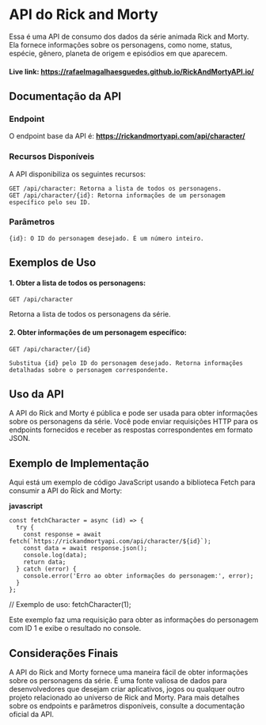 # API do Rick and Morty

Essa é uma API de consumo dos dados da série animada Rick and Morty. Ela fornece informações sobre os personagens, como nome, status, espécie, gênero, planeta de origem e episódios em que aparecem.

#### Live link: https://rafaelmagalhaesguedes.github.io/RickAndMortyAPI.io/

## Documentação da API
### Endpoint

O endpoint base da API é: **https://rickandmortyapi.com/api/character/**

### Recursos Disponíveis

A API disponibiliza os seguintes recursos:

    GET /api/character: Retorna a lista de todos os personagens.
    GET /api/character/{id}: Retorna informações de um personagem específico pelo seu ID.

### Parâmetros

    {id}: O ID do personagem desejado. É um número inteiro.

## Exemplos de Uso

#### 1. Obter a lista de todos os personagens:

    GET /api/character

Retorna a lista de todos os personagens da série.

#### 2. Obter informações de um personagem específico:

    GET /api/character/{id}

    Substitua {id} pelo ID do personagem desejado. Retorna informações detalhadas sobre o personagem correspondente.

## Uso da API

A API do Rick and Morty é pública e pode ser usada para obter informações sobre os personagens da série. 
Você pode enviar requisições HTTP para os endpoints fornecidos e receber as respostas correspondentes em formato JSON.

## Exemplo de Implementação

Aqui está um exemplo de código JavaScript usando a biblioteca Fetch para consumir a API do Rick and Morty:

  **javascript**

    const fetchCharacter = async (id) => {
      try {
        const response = await fetch(`https://rickandmortyapi.com/api/character/${id}`);
        const data = await response.json();
        console.log(data);
        return data;
      } catch (error) {
        console.error('Erro ao obter informações do personagem:', error);
      }
    };

// Exemplo de uso:
fetchCharacter(1);

Este exemplo faz uma requisição para obter as informações do personagem com ID 1 e exibe o resultado no console.

## Considerações Finais

A API do Rick and Morty fornece uma maneira fácil de obter informações sobre os personagens da série. É uma fonte valiosa de dados para desenvolvedores que desejam criar aplicativos, jogos ou qualquer outro projeto relacionado ao universo de Rick and Morty.
Para mais detalhes sobre os endpoints e parâmetros disponíveis, consulte a documentação oficial da API.
